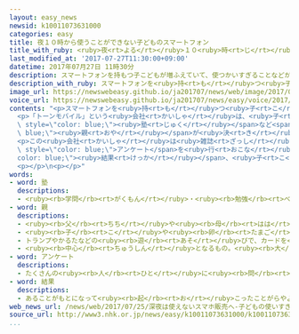 ```yaml
---
layout: easy_news
newsid: k10011073631000
categories: easy
title: 夜１０時から使うことができない子どものスマートフォン
title_with_ruby: <ruby>夜<rt>よる</rt></ruby>１０<ruby>時<rt>じ</rt></ruby>から<ruby>使<rt>つか</rt></ruby>うことができない<ruby>子<rt>こ</rt></ruby>どものスマートフォン
last_modified_at: '2017-07-27T11:30:00+09:00'
datetime: 2017年07月27日 11時30分
description: スマートフォンを持もつ子こどもが増ふえていて、使つかいすぎることなどが問題もんだいになっています。
description_with_ruby: スマートフォンを<ruby>持<rt>も</rt></ruby>つ<ruby>子<rt>こ</rt></ruby>どもが<ruby>増<rt>ふ</rt></ruby>えていて、<ruby>使<rt>つか</rt></ruby>いすぎることなどが<ruby>問題<rt>もんだい</rt></ruby>になっています。
image_url: https://newswebeasy.github.io/ja201707/news/web/image/2017/07/27/k10011073631000.jpg
voice_url: https://newswebeasy.github.io/ja201707/news/easy/voice/2017/07/27/k10011073631000.mp3
contents: "<p>スマートフォンを<ruby>持<rt>も</rt></ruby>つ<ruby>子<rt>こ</rt></ruby>どもが<ruby>増<rt>ふ</rt></ruby>えていて、<ruby>使<rt>つか</rt></ruby>いすぎることなどが<ruby>問題<rt>もんだい</rt></ruby>になっています。</p>\n\
  <p>「トーンモバイル」という<ruby>会社<rt>かいしゃ</rt></ruby>は、<ruby>子<rt>こ</rt></ruby>どものための<ruby>新<rt>あたら</rt></ruby>しいスマートフォンを<ruby>来月<rt>らいげつ</rt></ruby>から<ruby>売<rt>う</rt></ruby>り<ruby>始<rt>はじ</rt></ruby>めます。このスマートフォンは、１２<ruby>歳<rt>さい</rt></ruby><ruby>以下<rt>いか</rt></ruby>の<ruby>子<rt>こ</rt></ruby>どもは、<ruby>夜<rt>よる</rt></ruby>１０<ruby>時<rt>じ</rt></ruby>から<ruby>朝<rt>あさ</rt></ruby>６<ruby>時<rt>じ</rt></ruby>まで<ruby>使<rt>つか</rt></ruby>うことができません。<ruby>学校<rt>がっこう</rt></ruby>や<span\
  \ style=\"color: blue;\"><ruby>塾<rt>じゅく</rt></ruby></span>など<span style=\"color:\
  \ blue;\"><ruby>親<rt>おや</rt></ruby></span>が<ruby>決<rt>き</rt></ruby>めた<ruby>場所<rt>ばしょ</rt></ruby>では、<ruby>子<rt>こ</rt></ruby>どもはスマートフォンを<ruby>使<rt>つか</rt></ruby>うことができなくなります。</p>\n\
  <p>この<ruby>会社<rt>かいしゃ</rt></ruby>は<ruby>雑誌<rt>ざっし</rt></ruby>の<ruby>会社<rt>かいしゃ</rt></ruby>と<ruby>一緒<rt>いっしょ</rt></ruby>に、<ruby>子<rt>こ</rt></ruby>どもを<ruby>育<rt>そだ</rt></ruby>てている<ruby>女性<rt>じょせい</rt></ruby>に<span\
  \ style=\"color: blue;\">アンケート</span>を<ruby>行<rt>おこな</rt></ruby>いました。その<span style=\"\
  color: blue;\"><ruby>結果<rt>けっか</rt></ruby></span>、<ruby>子<rt>こ</rt></ruby>どもがスマートフォンを<ruby>使<rt>つか</rt></ruby>いすぎることを<ruby>心配<rt>しんぱい</rt></ruby>する<ruby>人<rt>ひと</rt></ruby>が<ruby>多<rt>おお</rt></ruby>かったため、このスマートフォンを<ruby>作<rt>つく</rt></ruby>ったと<ruby>言<rt>い</rt></ruby>っています。</p>\n\
  <p></p>\n<p></p>"
words:
- word: 塾
  descriptions:
  - <ruby><rb>学問</rb><rt>がくもん</rt></ruby>・<ruby><rb>勉強</rb><rt>べんきょう</rt></ruby>や、そろばん・<ruby><rb>習字</rb><rt>しゅうじ</rt></ruby>などを<ruby><rb>教</rb><rt>おし</rt></ruby>える<ruby><rb>所</rb><rt>ところ</rt></ruby>。
- word: 親
  descriptions:
  - <ruby><rb>父</rb><rt>ちち</rt></ruby>や<ruby><rb>母</rb><rt>はは</rt></ruby>。<ruby><rb>両親</rb><rt>りょうしん</rt></ruby>。
  - <ruby><rb>子</rb><rt>こ</rt></ruby>や<ruby><rb>卵</rb><rt>たまご</rt></ruby>をうんだもの。
  - トランプやかるたなどの<ruby><rb>遊</rb><rt>あそ</rt></ruby>びで、カードを<ruby><rb>配</rb><rt>くば</rt></ruby>る<ruby><rb>人</rb><rt>ひと</rt></ruby>。
  - <ruby><rb>中心</rb><rt>ちゅうしん</rt></ruby>となるもの。<ruby><rb>大</rb><rt>おお</rt></ruby>きいもの。
- word: アンケート
  descriptions:
  - たくさんの<ruby><rb>人</rb><rt>ひと</rt></ruby>に<ruby><rb>問</rb><rt>と</rt></ruby>い<ruby><rb>合</rb><rt>あ</rt></ruby>わせ、<ruby><rb>答</rb><rt>こた</rt></ruby>えを<ruby><rb>書</rb><rt>か</rt></ruby>いてもらって、<ruby><rb>人</rb><rt>ひと</rt></ruby>の<ruby><rb>考</rb><rt>かんが</rt></ruby>えを<ruby><rb>調</rb><rt>しら</rt></ruby>べる<ruby><rb>方法</rb><rt>ほうほう</rt></ruby>。
- word: 結果
  descriptions:
  - あることがもとになって<ruby><rb>起</rb><rt>お</rt></ruby>こったことがらやようす。
web_news_url: /news/web/2017/07/25/深夜は使えないスマホ販売へ-子どもの使いすぎ防止/
source_url: http://www3.nhk.or.jp/news/easy/k10011073631000/k10011073631000.html
...
```


